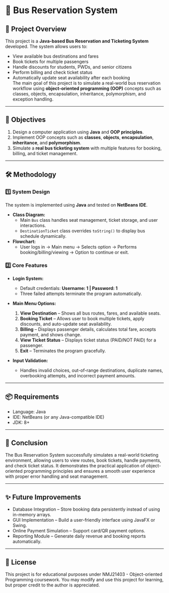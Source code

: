 # 🚌 **Bus Reservation System** 

## 📌 **Project Overview** 
This project is a **Java-based Bus Reservation and Ticketing System** developed.
The system allows users to:  
- View available bus destinations and fares  
- Book tickets for multiple passengers  
- Handle discounts for students, PWDs, and senior citizens  
- Perform billing and check ticket status  
- Automatically update seat availability after each booking  
The main goal of this project is to simulate a real-world bus reservation workflow using **object-oriented programming (OOP)** concepts such as classes, objects, encapsulation, inheritance, polymorphism, and exception handling.

---

## 🎯 **Objectives**
1. Design a computer application using **Java** and **OOP principles**.  
2. Implement OOP concepts such as **classes**, **objects**, **encapsulation**, **inheritance**, and **polymorphism**.  
3. Simulate a **real bus ticketing system** with multiple features for booking, billing, and ticket management.  

---

## 🛠️ **Methodology**
### 1️⃣ **System Design** 
The system is implemented using **Java** and tested on **NetBeans IDE**.  
- **Class Diagram:**  
  - Main `Bus` class handles seat management, ticket storage, and user interactions.
  - `DestinationTicket` class overrides `toString()` to display bus schedule dynamically.  
- **Flowchart:**  
  - User logs in → Main menu → Selects option → Performs booking/billing/viewing → Option to continue or exit.

### 2️⃣ **Core Features** 
- **Login System:**  
  - Default credentials: **Username: 1 | Password: 1**  
  - Three failed attempts terminate the program automatically.  

- **Main Menu Options:**  
  1. **View Destination** – Shows all bus routes, fares, and available seats.  
  2. **Booking Ticket** – Allows user to book multiple tickets, apply discounts, and auto-update seat availability.  
  3. **Billing** – Displays passenger details, calculates total fare, accepts payment, and shows change.  
  4. **View Ticket Status** – Displays ticket status (PAID/NOT PAID) for a passenger.  
  5. **Exit** – Terminates the program gracefully.  

- **Input Validation:**  
  - Handles invalid choices, out-of-range destinations, duplicate names, overbooking attempts, and incorrect payment amounts.  

---

## 📦 **Requirements**
- Language: Java
- IDE: NetBeans (or any Java-compatible IDE)
- JDK: 8+

---

## 📌 **Conclusion**
The Bus Reservation System successfully simulates a real-world ticketing environment, allowing users to view routes, book tickets, handle payments, and check ticket status. It demonstrates the practical application of object-oriented programming principles and ensures a smooth user experience with proper error handling and seat management.

---

## ✨ **Future Improvements**
- Database Integration – Store booking data persistently instead of using in-memory arrays.
- GUI Implementation – Build a user-friendly interface using JavaFX or Swing.
- Online Payment Simulation – Support card/QR payment options.
- Reporting Module – Generate daily revenue and booking reports automatically.

---

## 📜 **License**
This project is for educational purposes under NMJ21403 - Object-oriented Programming coursework.
You may modify and use this project for learning, but proper credit to the author is appreciated. 
